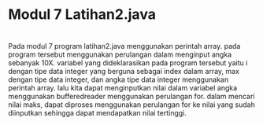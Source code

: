# Modul 7 Latihan2.java
#

Pada modul 7 program latihan2.java menggunakan perintah array. pada program tersebut menggunakan perulangan dalam menginput angka sebanyak 10X. 
variabel yang dideklarasikan pada program tersebut yaitu i dengan tipe data integer yang berguna sebagai index dalam array, max dengan tipe data integer, dan angka tipe data integer menggunakan perintah array.
lalu kita dapat menginputkan nilai dalam variabel angka menggunakan bufferedreader menggunakan perulangan for. dalam mencari nilai maks, dapat diproses menggunakan perulangan for ke nilai yang sudah diinputkan sehingga dapat mendapatkan nilai tertinggi.